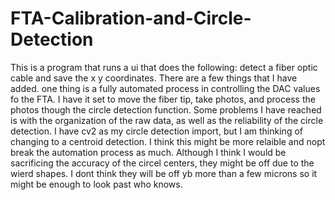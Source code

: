 # FTA-Calibration-and-Circle-Detection
This is a program that runs a ui that does the following: detect a fiber optic cable and save the x y coordinates.
There are a few things that I have added. one thing is a fully automated process in controlling the DAC values fo the FTA. I have it set to move the fiber tip, take photos, and process the photos though the circle detection function. Some problems I have reached is with the organization of the raw data, as well as the reliability of the circle detection. I have cv2 as my circle detection import, but I am thinking of changing to a centroid detection. I think this might be more relaible and nopt break the automation process as much. Although I think I would be sacrificing the accuracy of the circel centers, they might be off due to the wierd shapes. I dont think they will be off yb more than a few microns so it might be enough to look past who knows. 

